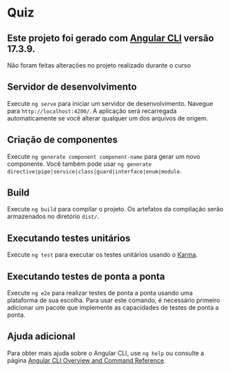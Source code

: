 # Quiz

Este projeto foi gerado com [Angular CLI](https://github.com/angular/angular-cli) versão 17.3.9.
---

Não foram feitas alterações no projeto realizado durante o curso

## Servidor de desenvolvimento

Execute `ng serve` para iniciar um servidor de desenvolvimento. Navegue para `http://localhost:4200/`. A aplicação será recarregada automaticamente se você alterar qualquer um dos arquivos de origem.

## Criação de componentes

Execute `ng generate component component-name` para gerar um novo componente. Você também pode usar `ng generate directive|pipe|service|class|guard|interface|enum|module`.

## Build

Execute `ng build` para compilar o projeto. Os artefatos da compilação serão armazenados no diretório `dist/`.

## Executando testes unitários

Execute `ng test` para executar os testes unitários usando o [Karma](https://karma-runner.github.io).

## Executando testes de ponta a ponta

Execute `ng e2e` para realizar testes de ponta a ponta usando uma plataforma de sua escolha. Para usar este comando, é necessário primeiro adicionar um pacote que implemente as capacidades de testes de ponta a ponta.

## Ajuda adicional

Para obter mais ajuda sobre o Angular CLI, use `ng help` ou consulte a página [Angular CLI Overview and Command Reference](https://angular.io/cli).
